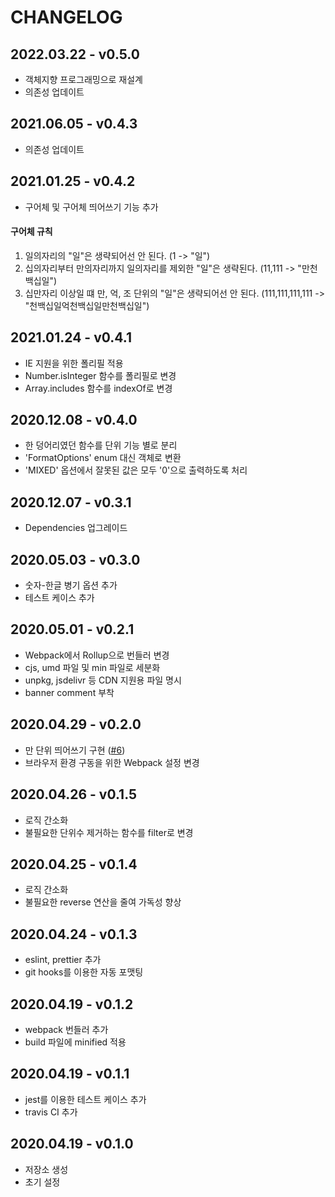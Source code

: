 # CHANGELOG

## 2022.03.22 - v0.5.0
- 객체지향 프로그래밍으로 재설계
- 의존성 업데이트

## 2021.06.05 - v0.4.3
- 의존성 업데이트

## 2021.01.25 - v0.4.2
- 구어체 및 구어체 띄어쓰기 기능 추가

#### 구어체 규칙

1. 일의자리의 "일"은 생략되어선 안 된다. (1 -> "일")
2. 십의자리부터 만의자리까지 일의자리를 제외한 "일"은 생략된다. (11,111 -> "만천백십일")
3. 십만자리 이상일 떄 만, 억, 조 단위의 "일"은 생략되어선 안 된다. (111,111,111,111 -> "천백십일억천백십일만천백십일")

## 2021.01.24 - v0.4.1

- IE 지원을 위한 폴리필 적용
- Number.isInteger 함수를 폴리필로 변경
- Array.includes 함수를 indexOf로 변경

## 2020.12.08 - v0.4.0

- 한 덩어리였던 함수를 단위 기능 별로 분리
- 'FormatOptions' enum 대신 객체로 변환
- 'MIXED' 옵션에서 잘못된 값은 모두 '0'으로 출력하도록 처리

## 2020.12.07 - v0.3.1

- Dependencies 업그레이드

## 2020.05.03 - v0.3.0

- 숫자-한글 병기 옵션 추가
- 테스트 케이스 추가

## 2020.05.01 - v0.2.1

- Webpack에서 Rollup으로 번들러 변경
- cjs, umd 파일 및 min 파일로 세분화
- unpkg, jsdelivr 등 CDN 지원용 파일 명시
- banner comment 부착

## 2020.04.29 - v0.2.0

- 만 단위 띄어쓰기 구현 ([#6](https://github.com/huskyhoochu/num-to-korean/issues/6))
- 브라우저 환경 구동을 위한 Webpack 설정 변경

## 2020.04.26 - v0.1.5

- 로직 간소화
- 불필요한 단위수 제거하는 함수를 filter로 변경

## 2020.04.25 - v0.1.4

- 로직 간소화
- 불필요한 reverse 연산을 줄여 가독성 향상

## 2020.04.24 - v0.1.3

- eslint, prettier 추가
- git hooks를 이용한 자동 포맷팅

## 2020.04.19 - v0.1.2

- webpack 번들러 추가
- build 파일에 minified 적용

## 2020.04.19 - v0.1.1

- jest를 이용한 테스트 케이스 추가
- travis CI 추가

## 2020.04.19 - v0.1.0

- 저장소 생성
- 초기 설정
